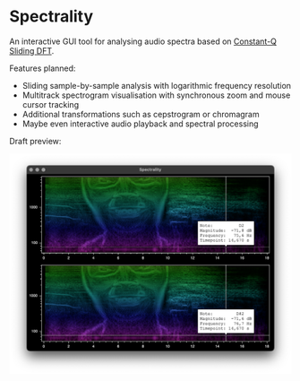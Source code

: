 # Spectrality

An interactive GUI tool for analysing audio spectra based on [Constant-Q Sliding DFT](https://github.com/jurihock/qdft).

Features planned:

- Sliding sample-by-sample analysis with logarithmic frequency resolution
- Multitrack spectrogram visualisation with synchronous zoom and mouse cursor tracking
- Additional transformations such as cepstrogram or chromagram
- Maybe even interactive audio playback and spectral processing

Draft preview:

![screenshot.png](https://github.com/jurihock/spectrality/raw/main/assets/screenshot.png)
